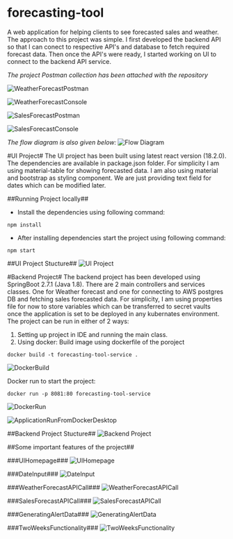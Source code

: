 # forecasting-tool
A web application for helping clients to see forecasted sales and weather.
The approach to this project was simple. I first developed the backend API so that I can conect to respective API's and database to fetch required forecast data. Then once the API's were ready, I started working on UI to connect to the backend API service.

_The project Postman collection has been attached with the repository_

![WeatherForecastPostman](/Screenshots/WeatherForecastPostman.png)

![WeatherForecastConsole](/Screenshots/WeatherForecastConsole.png)

![SalesForecastPostman](/Screenshots/SalesForecastPostman.png)

![SalesForecastConsole](/Screenshots/SalesForecastConsole.png)


_The flow diagram is also given below:_
![Flow Diagram](/Screenshots/FlowDiagram.png)

#UI Project#
The UI project has been built using latest react version (18.2.0). The dependencies are available in package.json folder. For simplicity I am using material-table for showing forecasted data. I am also using material and bootstrap as styling component. We are just providing text field for dates which can be modified later.

##Running Project locally##
- Install the dependencies using following command:
```
npm install
```
- After installing dependencies start the project using following command:
```
npm start
```

##UI Project Stucture##
![UI Project](/Screenshots/FrontendProjectStucture.png)

#Backend Project#
The backend project has been developed using SpringBoot 2.7.1 (Java 1.8). There are 2 main controllers and services classes. One for Weather forecast and one for connecting to AWS postgres DB and fetching sales forecasted data. For simplicity, I am using properties file for now to store variables which can be transferred to secret vaults once the application is set to be deployed in any kubernates environment.
The project can be run in either of 2 ways:
1. Setting up project in IDE and running the main class.
2. Using docker:
Build image using dockerfile of the poroject
```
docker build -t forecasting-tool-service .
```

![DockerBuild](/Screenshots/DockerBuild.png)

Docker run to start the project:
```
docker run -p 8081:80 forecasting-tool-service
```

![DockerRun](/Screenshots/DockerRun.png)

![ApplicationRunFromDockerDesktop](/Screenshots/ApplicationRunFromDockerDesktop.png)


##Backend Project Stucture##
![Backend Project](/Screenshots/BackendProjectStucture.png)


##Some important features of the project##

###UIHomepage###
![UIHomepage](/Screenshots/UIHomepage.png)

###DateInput###
![DateInput](/Screenshots/DateInput.png)

###WeatherForecastAPICall###
![WeatherForecastAPICall](/Screenshots/WeatherForecastAPICall.png)

###SalesForecastAPICall###
![SalesForecastAPICall](/Screenshots/SalesForecastAPICall.png)

###GeneratingAlertData###
![GeneratingAlertData](/Screenshots/GeneratingAlertData.png)

###TwoWeeksFunctionality###
![TwoWeeksFunctionality](/Screenshots/TwoWeeksFunctionality.png)
